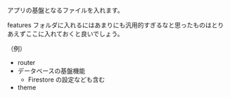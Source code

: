 アプリの基盤となるファイルを入れます。

features フォルダに入れるにはあまりにも汎用的すぎるなと思ったものはとりあえずここに入れておくと良いでしょう。

（例）

- router
- データベースの基盤機能
  - Firestore の設定なども含む
- theme
